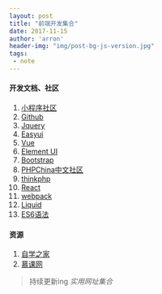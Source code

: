 ```yaml
---
layout: post
title: "前端开发集合"
date: 2017-11-15
author: 'arron'
header-img: "img/post-bg-js-version.jpg"
tags: 
 - note
---
```


#### 开发文档、社区 ####
1. [小程序社区](http://www.wxapp-union.com/portal.php)
2. [Github](https://github.com/arron-chen)
3. [Jquery](http://jquery.cuishifeng.cn/)
4. [Easyui](http://www.jeasyui.net/)
5. [Vue](https://cn.vuejs.org/v2/guide/)
6. [Element UI](http://element.eleme.io/#/zh-CN/component/installation)
7. [Bootstrap](http://v3.bootcss.com/)
8. [PHPChina中文社区](http://www.phpchina.com/)
9. [thinkphp](http://www.thinkphp.cn/)
10. [React](https://react.bootcss.com/react/docs/hello-world.html)
11. [webpack](https://webpack.bootcss.com/configuration/)
12. [Liquid](https://liquid.bootcss.com/)
13. [ES6语法](http://es6.ruanyifeng.com/)

#### 资源 ####
1. [自学之家](http://www.zixuezhijia.net/)
2. [慕课网](http://www.imooc.com)

> 持续更新ing
*实用网址集合*